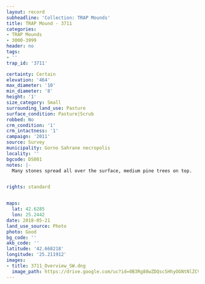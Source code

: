 ```yaml
---
layout: record
subheadline: 'Collection: TRAP Mounds'
title: TRAP Mound - 3711
categories:
- TRAP Mounds
- 3000-3999
header: no
tags:
- ''
trap_id: '3711'

certainty: Certain
elevation: '464'
max_diameter: '10'
min_diameter: '8'
height: '1'
size_category: Small
surrounding_land_use: Pasture
surface_condition: Pasture|Scrub
robbed: No
crm_condition: '1'
crm_intactness: '1'
campaign: '2011'
source: Survey
municipality: Gorno Sahrane necropolis
locality: ''
bgcode: DS001
notes: |-
  Many stones spread all over the surface, medium pine trees on top.


rights: standard


maps:
  lat: 42.6285
  lon: 25.2442
date: 2018-05-21
land_use_source: Photo
photo: Good
bg_code: ''
akb_code: ''
latitude: '42.668218'
longitude: '25.211912'
images:
- title: 3711_Overview_SW.dng
  image_path: https://drive.google.com/uc?id=0B3Rg88wZDQscSHhyOGNtNlZCVWc
---
```

